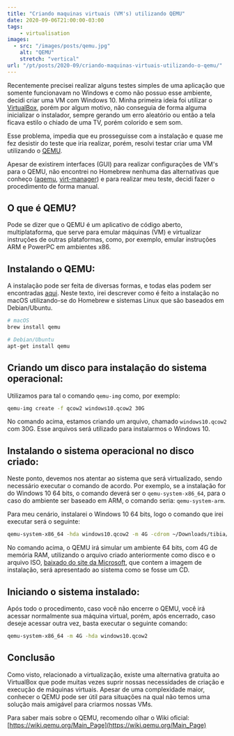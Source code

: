 ```yaml
---
title: "Criando maquinas virtuais (VM's) utilizando QEMU"
date: 2020-09-06T21:00:00-03:00
tags:
    - virtualisation
images: 
  - src: "/images/posts/qemu.jpg"
    alt: "QEMU"
    stretch: "vertical"
url: "/pt/posts/2020-09/criando-maquinas-virtuais-utilizando-o-qemu/"
---
```


Recentemente precisei realizar alguns testes simples de uma aplicação que somente funcionavam  no Windows e como não possuo esse ambiente, decidi criar uma VM com Windows 10. Minha primeira ideia foi utilizar o [VirtualBox](https://www.virtualbox.org/), porém por algum motivo, não conseguia de forma alguma inicializar o instalador, sempre gerando um erro aleatório ou então a tela ficava estilo o chiado de uma TV, porém colorido e sem som.

Esse problema, impedia que eu prosseguisse com a instalação e quase me fez desistir do teste que iria realizar, porém, resolvi testar criar uma VM utilizando o [QEMU](https://www.qemu.org/).

Apesar de existirem interfaces (GUI) para realizar configurações de VM's para o QEMU, não encontrei no Homebrew nenhuma das alternativas que conheço ([aqemu](https://github.com/tobimensch/aqemu), [virt-manager](https://virt-manager.org/)) e para realizar meu teste, decidi fazer o procedimento de forma manual.

## O que é QEMU?

Pode se dizer que o QEMU é um aplicativo de código aberto, multiplataforma, que serve para emular máquinas (VM) e virtualizar instruções de outras plataformas, como, por exemplo, emular instruções ARM e PowerPC em ambientes x86.

## Instalando o QEMU:

A instalação pode ser feita de diversas formas, e todas elas podem ser encontradas [aqui](https://www.qemu.org/download/). Neste texto, irei descrever como é feito a instalação no macOS utilizando-se do Homebrew e sistemas Linux que são baseados em Debian/Ubuntu.

```bash
# macOS
brew install qemu

# Debian/Ubuntu
apt-get install qemu
```

## Criando um disco para instalação do sistema operacional:

Utilizamos para tal o comando `qemu-img` como, por exemplo:

```bash
qemu-img create -f qcow2 windows10.qcow2 30G
```

No comando acima, estamos criando um arquivo, chamado `windows10.qcow2` com 30G. Esse arquivos será utilizado para instalarmos o Windows 10.

## Instalando o sistema operacional no disco criado:

Neste ponto, devemos nos atentar ao sistema que será virtualizado, sendo necessário executar o comando de acordo. Por exemplo, se a instalação for do Windows 10 64 bits, o comando deverá ser o `qemu-system-x86_64`, para o caso do ambiente ser baseado em ARM, o comando seria: `qemu-system-arm`.

Para meu cenário, instalarei o Windows 10 64 bits, logo o comando que irei executar será o seguinte:

```bash
qemu-system-x86_64 -hda windows10.qcow2 -m 4G -cdrom ~/Downloads/tibia/Win10_2004_EnglishInternational_x64.iso -boot c
```

No comando acima, o QEMU irá simular um ambiente 64 bits, com 4G de memória RAM, utilizando o arquivo criado anteriormente como disco e o arquivo ISO, [baixado do site da Microsoft](https://www.microsoft.com/pt-br/software-download/windows10ISO), que contem a imagem de instalação, será apresentado ao sistema como se fosse um CD.

## Iniciando o sistema instalado:

Após todo o procedimento, caso você não encerre o QEMU, você irá acessar normalmente sua máquina virtual, porém, após encerrado, caso deseje acessar outra vez, basta executar o seguinte comando:

```bash
qemu-system-x86_64 -m 4G -hda windows10.qcow2
```

## Conclusão

Como visto, relacionado a virtualização, existe uma alternativa gratuita ao VirtualBox que pode muitas vezes suprir nossas necessidades de criação e execução de máquinas virtuais. Apesar de uma complexidade maior, conhecer o QEMU pode ser útil para situações na qual não temos uma solução mais amigável para criarmos nossas VMs.

Para saber mais sobre o QEMU, recomendo olhar o Wiki oficial: [https://wiki.qemu.org/Main_Page](https://wiki.qemu.org/Main_Page)
